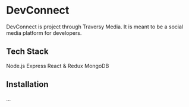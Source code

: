 # DevConnect
DevConnect is project through Traversy Media. It is meant to be a social media platform for developers.

## Tech Stack
Node.js
Express
React & Redux
MongoDB

## Installation
...